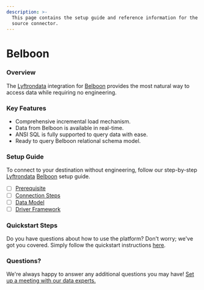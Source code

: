 ```yaml
---
description: >-
  This page contains the setup guide and reference information for the Belboon
  source connector.
---
```


# Belboon

### Overview

The [Lyftrondata](https://www.lyftrondata.com/) integration for [Belboon](None/) provides the most natural way to access data while requiring no engineering.

### Key Features

* Comprehensive incremental load mechanism.
* Data from Belboon is available in real-time.
* ANSI SQL is fully supported to query data with ease.
* Ready to query Belboon relational schema model.

### Setup Guide

To connect to your destination without engineering, follow our step-by-step [Lyftrondata](https://www.lyftrondata.com/) [Belboon](None/) setup guide.

* [ ] [Prerequisite](prerequisite.md)
* [ ] [Connection Steps](connection-steps.md)
* [ ] [Data Model](data-model/erd.md)
* [ ] [Driver Framework](driver-framework/)

### Quickstart Steps

Do you have questions about how to use the platform? Don't worry; we've got you covered. Simply follow the quickstart instructions [here](../../).

### Questions? <a href="#questions" id="questions"></a>

We're always happy to answer any additional questions you may have! [Set up a meeting with our data experts.](https://www.lyftrondata.com/book-a-meeting/)
